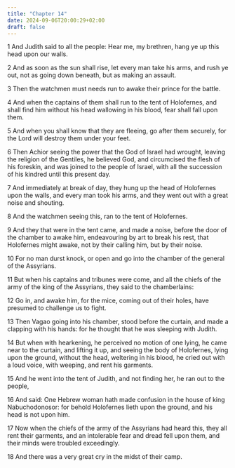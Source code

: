 ```yaml
---
title: "Chapter 14"
date: 2024-09-06T20:00:29+02:00
draft: false
---
```



1 And Judith said to all the people: Hear me, my brethren, hang ye up this head upon our walls.

2 And as soon as the sun shall rise, let every man take his arms, and rush ye out, not as going down beneath, but as making an assault.

3 Then the watchmen must needs run to awake their prince for the battle.

4 And when the captains of them shall run to the tent of Holofernes, and shall find him without his head wallowing in his blood, fear shall fall upon them.

5 And when you shall know that they are fleeing, go after them securely, for the Lord will destroy them under your feet.

6 Then Achior seeing the power that the God of Israel had wrought, leaving the religion of the Gentiles, he believed God, and circumcised the flesh of his foreskin, and was joined to the people of Israel, with all the succession of his kindred until this present day.

7 And immediately at break of day, they hung up the head of Holofernes upon the walls, and every man took his arms, and they went out with a great noise and shouting.

8 And the watchmen seeing this, ran to the tent of Holofernes.

9 And they that were in the tent came, and made a noise, before the door of the chamber to awake him, endeavouring by art to break his rest, that Holofernes might awake, not by their calling him, but by their noise.

10 For no man durst knock, or open and go into the chamber of the general of the Assyrians.

11 But when his captains and tribunes were come, and all the chiefs of the army of the king of the Assyrians, they said to the chamberlains:

12 Go in, and awake him, for the mice, coming out of their holes, have presumed to challenge us to fight.

13 Then Vagao going into his chamber, stood before the curtain, and made a clapping with his hands: for he thought that he was sleeping with Judith.

14 But when with hearkening, he perceived no motion of one lying, he came near to the curtain, and lifting it up, and seeing the body of Holofernes, lying upon the ground, without the head, weltering in his blood, he cried out with a loud voice, with weeping, and rent his garments.

15 And he went into the tent of Judith, and not finding her, he ran out to the people,

16 And said: One Hebrew woman hath made confusion in the house of king Nabuchodonosor: for behold Holofernes lieth upon the ground, and his head is not upon him.

17 Now when the chiefs of the army of the Assyrians had heard this, they all rent their garments, and an intolerable fear and dread fell upon them, and their minds were troubled exceedingly.

18 And there was a very great cry in the midst of their camp.

